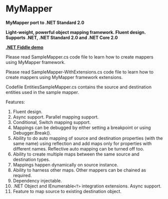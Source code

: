 # MyMapper

**MyMapper port to .NET Standard 2.0**

**Light-weight, powerful object mapping framework. Fluent design.**
**Supports .NET, .NET Standard 2.0 and .NET Core 2.0**

[**.NET Fiddle demo**](https://dotnetfiddle.net/1WB7py)

Please read SampleMapper.cs code file to learn how to create mappers using MyMapper framework.

Please read SampleMapper-WithExtensions.cs code file to learn how to create mappers using MyMapper framework extensions.

Codefile EntitiesSampleMapper.cs contains the source and destination entities used in the sample mapper.

Features:

1.	Fluent design.
2.	Async support. Parallel mapping support.
3.  Conditional, Switch mapping support.
5.	Mappings can be debugged by either setting a breakpoint or using Debugger.Break().
6.	Ability to do auto mapping of source and destination properties (with the same name) using reflection 
	and add maps only for properties with different names. Reflective auto mapping can be turned off too.
4.	Ability to create multiple maps between the same source and destination types.
7.	Mappings happen dynamically on source instance.
8.	Ability to harness other maps. Other mappers can be chained as required.
9.	Dependency injectable.
10.	.NET Object and IEnumerable`<T>` integration extensions. Async support.
11.	Feature to map source to existing destination object.